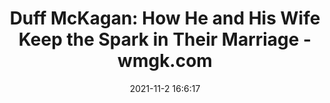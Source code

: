 ---
"title": "Duff McKagan: How He and His Wife Keep the Spark in Their Marriage - wmgk.com"
"date": "2021-11-2 16:6:17"
"feed_name": "GOOGLENEWSINDUSTRIAL"
"feed_website": "https://news.google.com/search?q=industrial%2Bincident&hl=en-US&gl=US&ceid=US:en"
"feed_rss": "https://news.google.com/rss/search?q=industrial%2Bincident&hl=en-US&gl=US&ceid=US:en"
"link": "https://wmgk.com/2021/11/02/duff-mckagan-how-he-and-his-wife-keep-the-spark-in-their-marriage/"
"source": "{'href': 'https://wmgk.com', 'title': 'wmgk.com'}"
"file": "_posts/2021-1-1-f2b4bd764e62a736c60835e9512dc7ff075e4a82.md"
"accident": "0"
"drilling": "0"
"dead": "0"
"injured": "0"
"arrested": "0"
"place": "unknown place"
"where": "unknown site"
"causes": "unknown"
"place_uri": "unknown place"
---